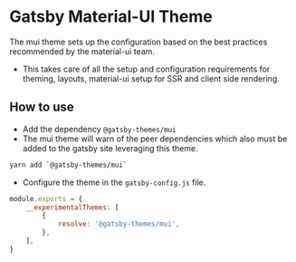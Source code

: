 # Gatsby Material-UI Theme

The mui theme sets up the configuration based on the best practices recommended by the material-ui team.

- This takes care of all the setup and configuration requirements for theming, layouts, material-ui setup for SSR and client side rendering.

## How to use

- Add the dependency `@gatsby-themes/mui`
- The mui theme will warn of the peer dependencies which also must be added to the gatsby site leveraging this theme.

```bash
yarn add `@gatsby-themes/mui`
```

- Configure the theme in the `gatsby-config.js` file.

```javascript
module.exports = {
	__experimentalThemes: [
		{
			resolve: '@gatsby-themes/mui',
		},
	],
}
```
